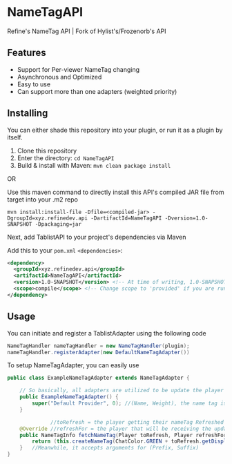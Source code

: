 # NameTagAPI
Refine's NameTag API | Fork of Hylist's/Frozenorb's API

## Features
- Support for Per-viewer NameTag changing
- Asynchronous and Optimized
- Easy to use
- Can support more than one adapters (weighted priority)

## Installing
You can either shade this repository into your plugin, or run it as a plugin by itself.

1. Clone this repository
2. Enter the directory: `cd NameTagAPI`
3. Build & install with Maven: `mvn clean package install`

OR

Use this maven command to directly install this API's compiled JAR file from target into your .m2 repo

```
mvn install:install-file -Dfile=<compiled-jar> -DgroupId=xyz.refinedev.api -DartifactId=NameTagAPI -Dversion=1.0-SNAPSHOT -Dpackaging=jar
```

Next, add TablistAPI to your project's dependencies via Maven

Add this to your `pom.xml` `<dependencies>`:
```xml
<dependency>
  <groupId>xyz.refinedev.api</groupId>
  <artifactId>NameTagAPI</artifactId>
  <version>1.0-SNAPSHOT</version> <!-- At time of writing, 1.0-SNAPSHOT is latest version.  See the pom.xml for the latest version -->
  <scope>compile</scope> <!-- Change scope to 'provided' if you are running the api as a plugin rather than shading it -->
</dependency>
```

## Usage

You can initiate and register a TablistAdapter using the following code
```java
NameTagHandler nameTagHandler = new NameTagHandler(plugin);
nameTagHandler.registerAdapter(new DefaultNameTagAdapter())
```

To setup NameTagAdapter, you can easily use
```java
public class ExampleNameTagAdapter extends NameTagAdapter {

    // So basically, all adapters are utilized to be update the player's nametag, but in sequence of their weights
    public ExampleNameTagAdapter() {
        super("Default Provider", 0); //(Name, Weight), the name tag is updated of each adapter in sequence of the priority
    }

              //toRefresh = the player getting their nameTag Refreshed (Target)
    @Override //refreshFor = the player that will be receiving the update (Viewer)
    public NameTagInfo fetchNameTag(Player toRefresh, Player refreshFor) {
        return (this.createNameTag(ChatColor.GREEN + toRefresh.getDisplayName(), "")); //this#createNameTag is a method called from the super class
    }   //Meanwhile, it accepts arguments for (Prefix, Suffix)
}
```
